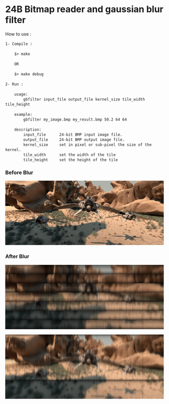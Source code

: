 # 24B Bitmap reader and gaussian blur filter #

How to use :

	1- Compile :

		$> make

		OR

		$> make debug

	2- Run :

		usage:
			gbfilter input_file output_file kernel_size tile_width tile_height

		example:
			gbfilter my_image.bmp my_result.bmp 50.2 64 64

		description:
			input_file		24-bit BMP input image file.
			output_file		24-bit BMP output image file.
			kernel_size		set in pixel or sub-pixel the size of the kernel.
			tile_width		set the width of the tile
			tile_height		set the height of the tile

### Before Blur ###

![](./img/image_rgb.bmp)


### After Blur ###

![](./img/image_rgb_blured.bmp)



![](./img/image_rgb_blured_2.bmp)

